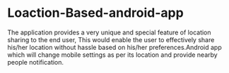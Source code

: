 # Loaction-Based-android-app
The application provides a very unique and special feature of location sharing to the end user, This would enable the user to effectively share his/her location without hassle based on his/her preferences.Android app which will change mobile settings as per its location and provide nearby people notification.

